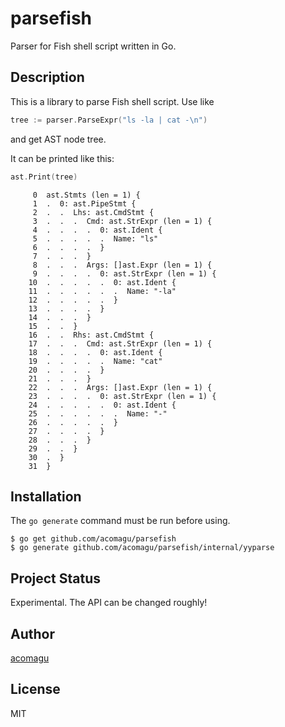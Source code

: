 # parsefish

Parser for Fish shell script written in Go.

## Description

This is a library to parse Fish shell script. Use like

```Go
tree := parser.ParseExpr("ls -la | cat -\n")
```

and get AST node tree.

It can be printed like this:

```Go
ast.Print(tree)
```

```
     0  ast.Stmts (len = 1) {
     1  .  0: ast.PipeStmt {
     2  .  .  Lhs: ast.CmdStmt {
     3  .  .  .  Cmd: ast.StrExpr (len = 1) {
     4  .  .  .  .  0: ast.Ident {
     5  .  .  .  .  .  Name: "ls"
     6  .  .  .  .  }
     7  .  .  .  }
     8  .  .  .  Args: []ast.Expr (len = 1) {
     9  .  .  .  .  0: ast.StrExpr (len = 1) {
    10  .  .  .  .  .  0: ast.Ident {
    11  .  .  .  .  .  .  Name: "-la"
    12  .  .  .  .  .  }
    13  .  .  .  .  }
    14  .  .  .  }
    15  .  .  }
    16  .  .  Rhs: ast.CmdStmt {
    17  .  .  .  Cmd: ast.StrExpr (len = 1) {
    18  .  .  .  .  0: ast.Ident {
    19  .  .  .  .  .  Name: "cat"
    20  .  .  .  .  }
    21  .  .  .  }
    22  .  .  .  Args: []ast.Expr (len = 1) {
    23  .  .  .  .  0: ast.StrExpr (len = 1) {
    24  .  .  .  .  .  0: ast.Ident {
    25  .  .  .  .  .  .  Name: "-"
    26  .  .  .  .  .  }
    27  .  .  .  .  }
    28  .  .  .  }
    29  .  .  }
    30  .  }
    31  }
```

## Installation

The `go generate` command must be run before using.

```
$ go get github.com/acomagu/parsefish
$ go generate github.com/acomagu/parsefish/internal/yyparse
```

## Project Status

Experimental. The API can be changed roughly!

## Author

[acomagu](https://github.com/acomagu)

## License

MIT
